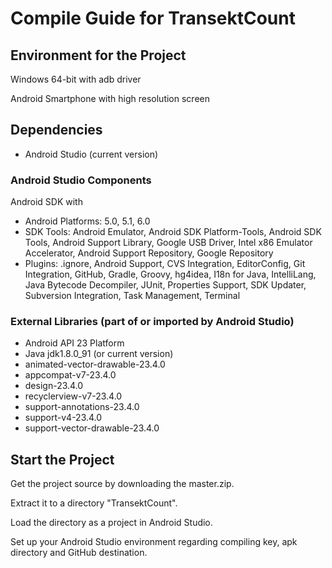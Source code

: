 # Compile Guide for TransektCount

## Environment for the Project
Windows 64-bit with adb driver

Android Smartphone with high resolution screen 

## Dependencies
- Android Studio (current version)

### Android Studio Components
Android SDK with
- Android Platforms: 5.0, 5.1, 6.0
- SDK Tools: Android Emulator, Android SDK Platform-Tools, Android SDK Tools, Android Support Library, Google USB Driver, Intel x86 Emulator Accelerator, Android Support Repository, Google Repository
- Plugins: .ignore, Android Support, CVS Integration, EditorConfig, Git Integration, GitHub, Gradle, Groovy, hg4idea, I18n for Java, IntelliLang, Java Bytecode Decompiler, JUnit, Properties Support, SDK Updater, Subversion Integration, Task Management, Terminal 

### External Libraries (part of or imported by Android Studio)
- Android API 23 Platform
- Java jdk1.8.0_91 (or current version) 
- animated-vector-drawable-23.4.0
- appcompat-v7-23.4.0
- design-23.4.0
- recyclerview-v7-23.4.0
- support-annotations-23.4.0
- support-v4-23.4.0
- support-vector-drawable-23.4.0

## Start the Project
Get the project source by downloading the master.zip.

Extract it to a directory "TransektCount".

Load the directory as a project in Android Studio.

Set up your Android Studio environment regarding compiling key, apk directory and GitHub destination.
